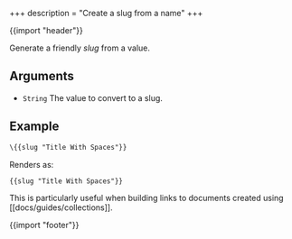 +++
description = "Create a slug from a name"
+++

{{import "header"}}

Generate a friendly *slug* from a value.

## Arguments

* `String` The value to convert to a slug.

## Example

```handlebars
\{{slug "Title With Spaces"}}
```

Renders as:

```
{{slug "Title With Spaces"}}
```

This is particularly useful when building links to documents created using [[docs/guides/collections]].

{{import "footer"}}
